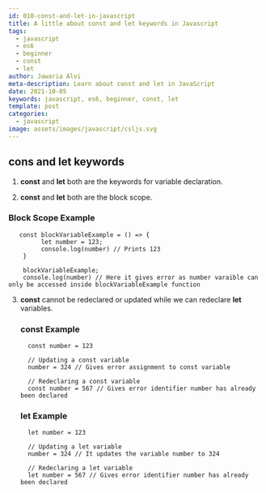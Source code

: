 ```yaml
---
id: 010-const-and-let-in-javascript
title: A little about const and let keywords in Javascript
tags:
  - javascript
  - es6
  - beginner
  - const
  - let
author: Jawaria Alvi
meta-description: Learn about const and let in JavaScript
date: 2021-10-05 
keywords: javascript, es6, beginner, const, let
template: post
categories:
  - javascript
image: assets/images/javascript/csljs.svg
---
```


## cons and let keywords

 1. **const** and **let** both are the keywords for variable declaration.
      
 2. **const** and **let** both are the block scope.
   ### Block Scope Example
   ```
      const blockVariableExample = () => {
            let number = 123;
            console.log(number) // Prints 123
       }
       
       blockVariableExample;
       console.log(number) // Here it gives error as number varaible can only be accessed inside blockVariableExample function
   ```
 3. **const** cannot be redeclared or updated while we can redeclare **let** variables. 
 
    ### const Example
    ```
      const number = 123
      
      // Updating a const variable
      number = 324 // Gives error assignment to const variable
      
      // Redeclaring a const variable
      const number = 567 // Gives error identifier number has already been declared
    ```
       
    ### let Example
    ```
      let number = 123
      
      // Updating a let variable
      number = 324 // It updates the variable number to 324
      
      // Redeclaring a let variable
      let number = 567 // Gives error identifier number has already been declared
      
    ```



